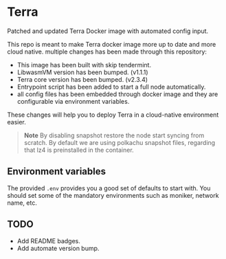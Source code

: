 # Terra
Patched and updated Terra Docker image with automated config input.

This repo is meant to make Terra docker image more up to date and more cloud native.
multiple changes has been made through this repository:

- This image has been built with skip tendermint.
- LibwasmVM version has been bumped. (v1.1.1)
- Terra core version has been bumped. (v2.3.4)
 - Entrypoint script has been added to start a full node automatically.
 - all config files has been embedded through docker image and they are configurable via environment variables.


These changes will help you to deploy Terra in a cloud-native environment easier.

>**Note**
> By disabling snapshot restore the node start syncing from scratch.
> By default we are using polkachu snapshot files, regarding that lz4 is preinstalled in the container.

## Environment variables

The provided `.env` provides you a good set of defaults to start with. You should set some of the mandatory environments such as moniker, network name, etc.

## TODO
 - Add README badges.
 - Add automate version bump.

